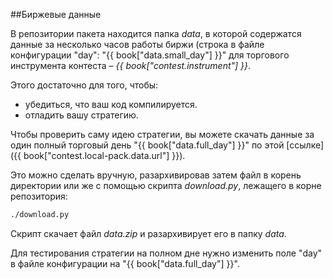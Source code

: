 ##Биржевые данные

В репозитории пакета находится папка *data*, в которой содержатся данные за несколько часов работы биржи (строка в файле конфигурации "day": "{{ book["data.small_day"] }}" для торгового инструмента контеста – *{{ book["contest.instrument"] }}*.

Этого достаточно для того, чтобы:
- убедиться, что ваш код компилируется.
- отладить вашу стратегию.

Чтобы проверить саму идею стратегии, вы можете скачать данные за один полный торговый день "{{ book["data.full_day"] }}" по этой [ссылке]({{ book["contest.local-pack.data.url"] }}).

Это можно сделать вручную, разархивировав затем файл в корень директории или же с помощью скрипта *download.py*, лежащего в корне репозитория:
```bash
./download.py
```
Скрипт скачает файл *data.zip* и разархивирует его в папку *data*.

Для тестирования стратегии на полном дне нужно изменить поле "day" в файле конфигурации на "{{ book["data.full_day"] }}".
